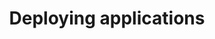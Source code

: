 ---
type: docs
title: "Deploying applications"
linkTitle: "Deploying applications"
description: "Learn how to deploy a Radius application to an environment"
weight: 200
---